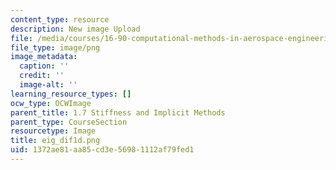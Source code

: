 ```yaml
---
content_type: resource
description: New image Upload
file: /media/courses/16-90-computational-methods-in-aerospace-engineering-spring-2014/1372ae81aa85cd3e56981112af79fed1_eig_dif1d.png
file_type: image/png
image_metadata:
  caption: ''
  credit: ''
  image-alt: ''
learning_resource_types: []
ocw_type: OCWImage
parent_title: 1.7 Stiffness and Implicit Methods
parent_type: CourseSection
resourcetype: Image
title: eig_dif1d.png
uid: 1372ae81-aa85-cd3e-5698-1112af79fed1
---
```

